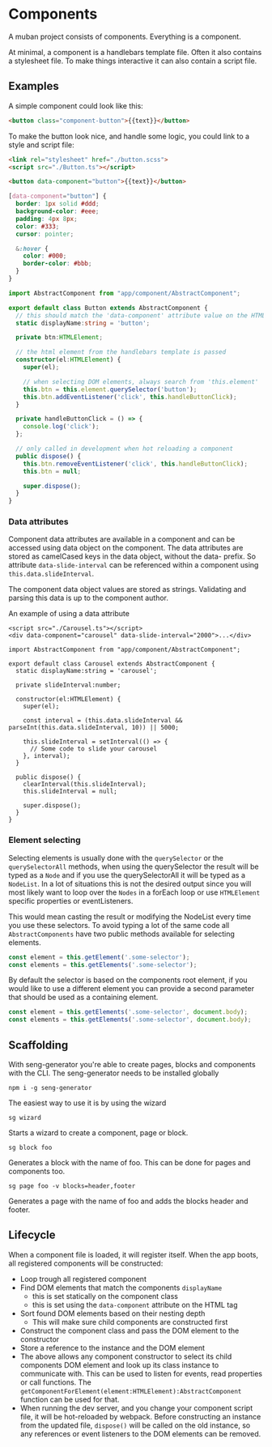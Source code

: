 # Components

A muban project consists of components. Everything is a component.

At minimal, a component is a handlebars template file. Often it also contains a stylesheet file.
To make things interactive it can also contain a script file.

## Examples

A simple component could look like this:

```html
<button class="component-button">{{text}}</button>
```

To make the button look nice, and handle some logic, you could link to a style and script file:

```html
<link rel="stylesheet" href="./button.scss">
<script src="./Button.ts"></script>

<button data-component="button">{{text}}</button>
```

```scss
[data-component="button"] {
  border: 1px solid #ddd;
  background-color: #eee;
  padding: 4px 8px;
  color: #333;
  cursor: pointer;

  &:hover {
    color: #000;
    border-color: #bbb;
  }
}
```

```typescript
import AbstractComponent from "app/component/AbstractComponent";

export default class Button extends AbstractComponent {
  // this should match the 'data-component' attribute value on the HTML element
  static displayName:string = 'button';

  private btn:HTMLElement;

  // the html element from the handlebars template is passed
  constructor(el:HTMLElement) {
    super(el);

    // when selecting DOM elements, always search from 'this.element'
    this.btn = this.element.querySelector('button');
    this.btn.addEventListener('click', this.handleButtonClick);
  }

  private handleButtonClick = () => {
    console.log('click');
  };

  // only called in development when hot reloading a component
  public dispose() {
    this.btn.removeEventListener('click', this.handleButtonClick);
    this.btn = null;

    super.dispose();
  }
}
```

### Data attributes
Component data attributes are available in a component and can be accessed using data object on the component.
The data attributes are stored as camelCased keys in the data object, without the data- prefix. So
attribute `data-slide-interval` can be referenced within a component using `this.data.slideInterval`.

The component data object values are stored as strings. Validating and parsing this data is up to the component author.

An example of using a data attribute
```
<script src="./Carousel.ts"></script>
<div data-component="carousel" data-slide-interval="2000">...</div>
```

```
import AbstractComponent from "app/component/AbstractComponent";

export default class Carousel extends AbstractComponent {
  static displayName:string = 'carousel';

  private slideInterval:number;

  constructor(el:HTMLElement) {
    super(el);

    const interval = (this.data.slideInterval && parseInt(this.data.slideInterval, 10)) || 5000;

    this.slideInterval = setInterval(() => {
      // Some code to slide your carousel
    }, interval);
  }

  public dispose() {
    clearInterval(this.slideInterval);
    this.slideInterval = null;

    super.dispose();
  }
}
```

### Element selecting
Selecting elements is usually done with the `querySelector` or the `querySelectorAll` methods, when using
the querySelector the result will be typed as a `Node` and if you use the querySelectorAll it will be typed as a `NodeList`.
In a lot of situations this is not the desired output since you will most likely want to loop over the `Nodes` in a
forEach loop or use `HTMLElement` specific properties or eventListeners.

This would mean casting the result or modifying the NodeList every time you use these selectors. To avoid typing a lot
of the same code all `AbstractComponents` have two public methods available for selecting elements.

```typescript
const element = this.getElement('.some-selector');
const elements = this.getElements('.some-selector');
```
By default the selector is based on the components root element, if you would like to use a different element you
can provide a second parameter that should be used as a containing element.

```typescript
const element = this.getElements('.some-selector', document.body);
const elements = this.getElements('.some-selector', document.body);
```

## Scaffolding

With seng-generator you're able to create pages, blocks and components with the CLI.
The seng-generator needs to be installed globally

```
npm i -g seng-generator
```

The easiest way to use it is by using the wizard

```
sg wizard
```

Starts a wizard to create a component, page or block.

```
sg block foo
```

Generates a block with the name of foo. This can be done for pages and components too.

```
sg page foo -v blocks=header,footer
```

Generates a page with the name of foo and adds the blocks header and footer.

## Lifecycle

When a component file is loaded, it will register itself. When the app boots, all registered
components will be constructed:

* Loop trough all registered component
* Find DOM elements that match the components `displayName`
  * this is set statically on the component class
  * this is set using the `data-component` attribute on the HTML tag
* Sort found DOM elements based on their nesting depth
  * This will make sure child components are constructed first
* Construct the component class and pass the DOM element to the constructor
* Store a reference to the instance and the DOM element
* The above allows any component constructor to select its child components DOM element
  and look up its class instance to communicate with. This can be used to listen for events,
  read properties or call functions.
  The `getComponentForElement(element:HTMLElement):AbstractComponent` function can be used for that.
* When running the dev server, and you change your component script file, it will be hot-reloaded
  by webpack. Before constructing an instance from the updated file, `dispose()` will be called
  on the old instance, so any references or event listeners to the DOM elements can be removed.

